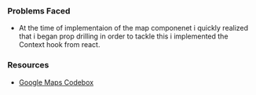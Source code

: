 ### Problems Faced

-   At the time of implementaion of the map componenet i quickly realized that i began prop drilling in order to tackle this i implemented the Context hook from react.

### Resources

-   [Google Maps Codebox](https://codesandbox.io/s/react-google-mapsapi-multiple-markers-infowindow-h6vlq?file=/src/Map.js:114-544)
